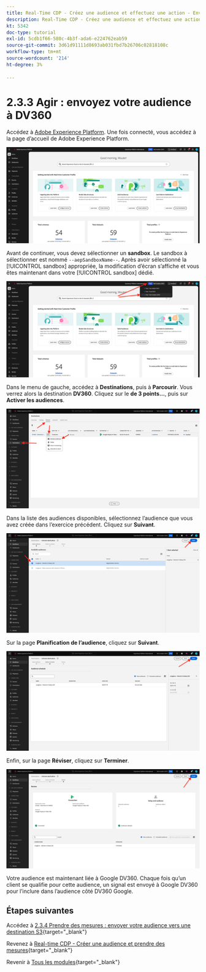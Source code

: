 ```yaml
---
title: Real-Time CDP - Créez une audience et effectuez une action - Envoyez votre audience à DV360
description: Real-Time CDP - Créez une audience et effectuez une action - Envoyez votre audience à DV360
kt: 5342
doc-type: tutorial
exl-id: 5cdb1f66-580c-4b3f-ada6-e224762eab59
source-git-commit: 3d61d91111d8693ab031fbd7b26706c02818108c
workflow-type: tm+mt
source-wordcount: '214'
ht-degree: 3%

---
```


# 2.3.3 Agir : envoyez votre audience à DV360

Accédez à [Adobe Experience Platform](https://experience.adobe.com/platform). Une fois connecté, vous accédez à la page d’accueil de Adobe Experience Platform.

![Ingestion des données](./../../../../modules/delivery-activation/datacollection/dc1.2/images/home.png)

Avant de continuer, vous devez sélectionner un **sandbox**. Le sandbox à sélectionner est nommé ``--aepSandboxName--``. Après avoir sélectionné la [!UICONTROL sandbox] appropriée, la modification d’écran s’affiche et vous êtes maintenant dans votre [!UICONTROL sandbox] dédié.

![Ingestion des données](./../../../../modules/delivery-activation/datacollection/dc1.2/images/sb1.png)

Dans le menu de gauche, accédez à **Destinations**, puis à **Parcourir**. Vous verrez alors la destination **DV360**. Cliquez sur le **de 3 points...**, puis sur **Activer les audiences**.

![&#x200B; RTCDP &#x200B;](./images/rtcdpmenudest.png)

Dans la liste des audiences disponibles, sélectionnez l’audience que vous avez créée dans l’exercice précédent. Cliquez sur **Suivant**.

![&#x200B; RTCDP &#x200B;](./images/rtcdpcreatedest3.png)

Sur la page **Planification de l’audience**, cliquez sur **Suivant**.

![&#x200B; RTCDP &#x200B;](./images/rtcdpcreatedest4.png)

Enfin, sur la page **Réviser**, cliquez sur **Terminer**.

![&#x200B; RTCDP &#x200B;](./images/rtcdpcreatedest5.png)

Votre audience est maintenant liée à Google DV360. Chaque fois qu’un client se qualifie pour cette audience, un signal est envoyé à Google DV360 pour l’inclure dans l’audience côté DV360 Google.

## Étapes suivantes

Accédez à [2.3.4 Prendre des mesures : envoyer votre audience vers une destination S3](./ex4.md){target="_blank"}

Revenez à [Real-time CDP - Créer une audience et prendre des mesures](./real-time-cdp-build-a-segment-take-action.md){target="_blank"}

Revenir à [Tous les modules](./../../../../overview.md){target="_blank"}
